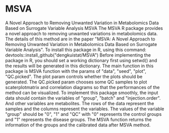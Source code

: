 # MSVA
A Novel Approach to Removing Unwanted Variation in Metabolomics Data Based on Surrogate Variable Analysis 
MSVA
The MSVA R package provides a novel approach to removing unwanted variations in metabolomics data. The details of this method are in the paper "MSVA: A Novel Approach to Removing Unwanted Variation in Metabolomics Data Based on Surrogate Variable Analysis".
To install this package in R, using this command:
            devtools::install_github("dengkuistat/MSVA")
Before implementing the package in R, you should set a working dictionary first using setwd() and the results will be generated in this dictionary.
The main function in this package is MSVA function with the params of "data", "seed", "plot", "QC.picked". The plot param controls whether the plots should be generated. The QC.picked param chooses some QC samples to plot scaterplotmatrix and correlation diagrams so that the performances of the method can be visualized.
To implement this package smoothly, the input data should contain the variables of "group", "batch" and "injection.order". And other variables are metabolites. The rows of the data represent the samples and the columns represent the variables. The values of the variable "group" should be "0", "1" and "QC" with "0" represents the control groups and "1" represents the disease groups.
The MSVA function returns the information of the groups and the calibrated data after MSVA method.

